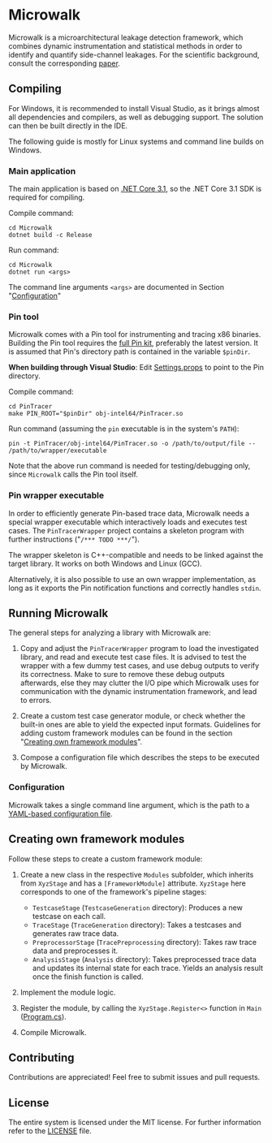# Microwalk

Microwalk is a microarchitectural leakage detection framework, which combines dynamic instrumentation and statistical methods in order to identify and quantify side-channel leakages. For the scientific background, consult the corresponding [paper](https://arxiv.org/abs/1808.05575).


## Compiling

For Windows, it is recommended to install Visual Studio, as it brings almost all dependencies and compilers, as well as debugging support. The solution can then be built directly in the IDE.

The following guide is mostly for Linux systems and command line builds on Windows.

### Main application

The main application is based on [.NET Core 3.1](https://dotnet.microsoft.com/download/dotnet-core/3.1), so the .NET Core 3.1 SDK is required for compiling.

Compile command:
```
cd Microwalk
dotnet build -c Release
```

Run command:
```
cd Microwalk
dotnet run <args>
```

The command line arguments `<args>` are documented in Section "[Configuration](#configuration)"

### Pin tool

Microwalk comes with a Pin tool for instrumenting and tracing x86 binaries. Building the Pin tool requires the [full Pin kit](https://software.intel.com/content/www/us/en/develop/articles/pin-a-binary-instrumentation-tool-downloads.html), preferably the latest version. It is assumed that Pin's directory path is contained in the variable `$pinDir`.

**When building through Visual Studio**: Edit [Settings.props](PinTracer/Settings.props) to point to the Pin directory.

Compile command:
```
cd PinTracer
make PIN_ROOT="$pinDir" obj-intel64/PinTracer.so
```

Run command (assuming the `pin` executable is in the system's `PATH`):
```
pin -t PinTracer/obj-intel64/PinTracer.so -o /path/to/output/file -- /path/to/wrapper/executable
```

Note that the above run command is needed for testing/debugging only, since `Microwalk` calls the Pin tool itself.

### Pin wrapper executable

In order to efficiently generate Pin-based trace data, Microwalk needs a special wrapper executable which interactively loads and executes test cases. The `PinTracerWrapper` project contains a skeleton program with further instructions ("`/*** TODO ***/`").

The wrapper skeleton is C++-compatible and needs to be linked against the target library. It works on both Windows and Linux (GCC).

Alternatively, it is also possible to use an own wrapper implementation, as long as it exports the Pin notification functions and correctly handles `stdin`.

## Running Microwalk

The general steps for analyzing a library with Microwalk are:

1. Copy and adjust the `PinTracerWrapper` program to load the investigated library, and read and execute test case files. It is advised to test the wrapper with a few dummy test cases, and use debug outputs to verify its correctness. Make to sure to remove these debug outputs afterwards, else they may clutter the I/O pipe which Microwalk uses for communication with the dynamic instrumentation framework, and lead to errors.

2. Create a custom test case generator module, or check whether the built-in ones are able to yield the expected input formats. Guidelines for adding custom framework modules can be found in the section "[Creating own framework modules](#creating-own-framework-modules)".

3. Compose a configuration file which describes the steps to be executed by Microwalk.

### Configuration

Microwalk takes a single command line argument, which is the path to a [YAML-based configuration file](docs/config.md).

## Creating own framework modules

Follow these steps to create a custom framework module:
1. Create a new class in the respective `Modules` subfolder, which inherits from `XyzStage` and has a `[FrameworkModule]` attribute. `XyzStage` here corresponds to one of the framework's pipeline stages:
    - `TestcaseStage` (`TestcaseGeneration` directory): Produces a new testcase on each call.
    - `TraceStage` (`TraceGeneration` directory): Takes a testcases and generates raw trace data.
    - `PreprocessorStage` (`TracePreprocessing` directory): Takes raw trace data and preprocesses it.
    - `AnalysisStage` (`Analysis` directory): Takes preprocessed trace data and updates its internal state for each trace. Yields an analysis result once the finish function is called.
    
2. Implement the module logic.

3. Register the module, by calling the `XyzStage.Register<>` function in `Main` ([Program.cs](Microwalk/Program.cs)).

4. Compile Microwalk.

## Contributing

Contributions are appreciated! Feel free to submit issues and pull requests.

## License

The entire system is licensed under the MIT license. For further information refer to the [LICENSE](LICENSE) file.
